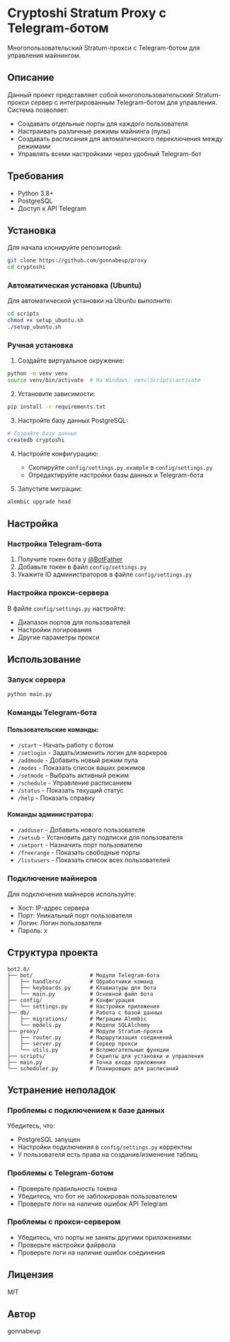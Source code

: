 # Cryptoshi Stratum Proxy с Telegram-ботом

Многопользовательский Stratum-прокси с Telegram-ботом для управления майнингом.

## Описание

Данный проект представляет собой многопользовательский Stratum-прокси сервер с интегрированным Telegram-ботом для управления. Система позволяет:

- Создавать отдельные порты для каждого пользователя
- Настраивать различные режимы майнинга (пулы)
- Создавать расписания для автоматического переключения между режимами
- Управлять всеми настройками через удобный Telegram-бот

## Требования

- Python 3.8+
- PostgreSQL
- Доступ к API Telegram

## Установка

Для начала клонируйте репозиторий:
```bash
git clone https://github.com/gonnabeup/proxy
cd cryptoshi
```
### Автоматическая установка (Ubuntu)

Для автоматической установки на Ubuntu выполните:

```bash
cd scripts
chmod +x setup_ubuntu.sh
./setup_ubuntu.sh
```

### Ручная установка

1. Создайте виртуальное окружение:
```bash
python -m venv venv
source venv/bin/activate  # На Windows: venv\Scripts\activate
```

2. Установите зависимости:
```bash
pip install -r requirements.txt
```

3. Настройте базу данных PostgreSQL:
```bash
# Создайте базу данных
createdb cryptoshi
```

4. Настройте конфигурацию:
   - Скопируйте `config/settings.py.example` в `config/settings.py`
   - Отредактируйте настройки базы данных и Telegram-бота

5. Запустите миграции:
```bash
alembic upgrade head
```

## Настройка

### Настройка Telegram-бота

1. Получите токен бота у [@BotFather](https://t.me/BotFather)
2. Добавьте токен в файл `config/settings.py`
3. Укажите ID администраторов в файле `config/settings.py`

### Настройка прокси-сервера

В файле `config/settings.py` настройте:
- Диапазон портов для пользователей
- Настройки логирования
- Другие параметры прокси

## Использование

### Запуск сервера

```bash
python main.py
```

### Команды Telegram-бота

#### Пользовательские команды:

- `/start` - Начать работу с ботом
- `/setlogin` - Задать/изменить логин для воркеров
- `/addmode` - Добавить новый режим пула
- `/modes` - Показать список ваших режимов
- `/setmode` - Выбрать активный режим
- `/schedule` - Управление расписанием
- `/status` - Показать текущий статус
- `/help` - Показать справку

#### Команды администратора:

- `/adduser` - Добавить нового пользователя
- `/setsub` - Установить дату подписки для пользователя
- `/setport` - Назначить порт пользователю
- `/freerange` - Показать свободные порты
- `/listusers` - Показать список всех пользователей

### Подключение майнеров

Для подключения майнеров используйте:
- Хост: IP-адрес сервера
- Порт: Уникальный порт пользователя
- Логин: Логин пользователя
- Пароль: x

## Структура проекта

```
bot2.0/
├── bot/                  # Модули Telegram-бота
│   ├── handlers/         # Обработчики команд
│   ├── keyboards.py      # Клавиатуры для бота
│   └── main.py           # Основной файл бота
├── config/               # Конфигурация
│   └── settings.py       # Настройки приложения
├── db/                   # Работа с базой данных
│   ├── migrations/       # Миграции Alembic
│   └── models.py         # Модели SQLAlchemy
├── proxy/                # Модули Stratum-прокси
│   ├── router.py         # Маршрутизация соединений
│   ├── server.py         # Сервер прокси
│   └── utils.py          # Вспомогательные функции
├── scripts/              # Скрипты для установки и управления
├── main.py               # Точка входа приложения
└── scheduler.py          # Планировщик для расписаний
```

## Устранение неполадок

### Проблемы с подключением к базе данных

Убедитесь, что:
- PostgreSQL запущен
- Настройки подключения в `config/settings.py` корректны
- У пользователя есть права на создание/изменение таблиц

### Проблемы с Telegram-ботом

- Проверьте правильность токена
- Убедитесь, что бот не заблокирован пользователем
- Проверьте логи на наличие ошибок API Telegram

### Проблемы с прокси-сервером

- Убедитесь, что порты не заняты другими приложениями
- Проверьте настройки файрвола
- Проверьте логи на наличие ошибок соединения

## Лицензия

MIT

## Автор

gonnabeup
